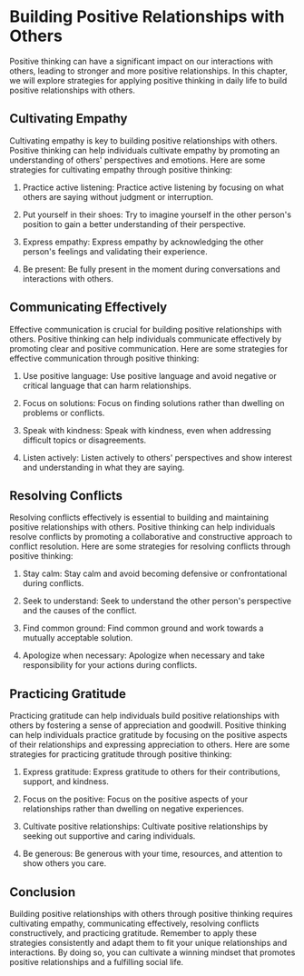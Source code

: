 Building Positive Relationships with Others
===============================================================================================================

Positive thinking can have a significant impact on our interactions with others, leading to stronger and more positive relationships. In this chapter, we will explore strategies for applying positive thinking in daily life to build positive relationships with others.

Cultivating Empathy
-------------------

Cultivating empathy is key to building positive relationships with others. Positive thinking can help individuals cultivate empathy by promoting an understanding of others' perspectives and emotions. Here are some strategies for cultivating empathy through positive thinking:

1. Practice active listening: Practice active listening by focusing on what others are saying without judgment or interruption.

2. Put yourself in their shoes: Try to imagine yourself in the other person's position to gain a better understanding of their perspective.

3. Express empathy: Express empathy by acknowledging the other person's feelings and validating their experience.

4. Be present: Be fully present in the moment during conversations and interactions with others.

Communicating Effectively
-------------------------

Effective communication is crucial for building positive relationships with others. Positive thinking can help individuals communicate effectively by promoting clear and positive communication. Here are some strategies for effective communication through positive thinking:

1. Use positive language: Use positive language and avoid negative or critical language that can harm relationships.

2. Focus on solutions: Focus on finding solutions rather than dwelling on problems or conflicts.

3. Speak with kindness: Speak with kindness, even when addressing difficult topics or disagreements.

4. Listen actively: Listen actively to others' perspectives and show interest and understanding in what they are saying.

Resolving Conflicts
-------------------

Resolving conflicts effectively is essential to building and maintaining positive relationships with others. Positive thinking can help individuals resolve conflicts by promoting a collaborative and constructive approach to conflict resolution. Here are some strategies for resolving conflicts through positive thinking:

1. Stay calm: Stay calm and avoid becoming defensive or confrontational during conflicts.

2. Seek to understand: Seek to understand the other person's perspective and the causes of the conflict.

3. Find common ground: Find common ground and work towards a mutually acceptable solution.

4. Apologize when necessary: Apologize when necessary and take responsibility for your actions during conflicts.

Practicing Gratitude
--------------------

Practicing gratitude can help individuals build positive relationships with others by fostering a sense of appreciation and goodwill. Positive thinking can help individuals practice gratitude by focusing on the positive aspects of their relationships and expressing appreciation to others. Here are some strategies for practicing gratitude through positive thinking:

1. Express gratitude: Express gratitude to others for their contributions, support, and kindness.

2. Focus on the positive: Focus on the positive aspects of your relationships rather than dwelling on negative experiences.

3. Cultivate positive relationships: Cultivate positive relationships by seeking out supportive and caring individuals.

4. Be generous: Be generous with your time, resources, and attention to show others you care.

Conclusion
----------

Building positive relationships with others through positive thinking requires cultivating empathy, communicating effectively, resolving conflicts constructively, and practicing gratitude. Remember to apply these strategies consistently and adapt them to fit your unique relationships and interactions. By doing so, you can cultivate a winning mindset that promotes positive relationships and a fulfilling social life.
